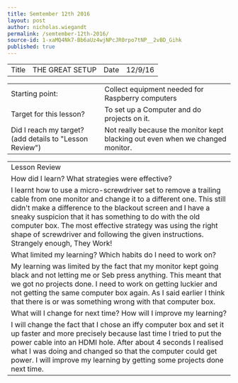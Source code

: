 ```yaml
---
title: Semtember 12th 2016
layout: post
author: nicholas.wiegandt
permalink: /semtember-12th-2016/
source-id: 1-xaMQ4Nk7-Bb6aUz4wjNPcJR0rpo7tNP__2vBD_Gihk
published: true
---
```

<table>
  <tr>
    <td>Title</td>
    <td>THE GREAT SETUP</td>
    <td>Date</td>
    <td>12/9/16</td>
  </tr>
</table>


<table>
  <tr>
    <td>Starting point:</td>
    <td>Collect equipment needed for Raspberry computers</td>
  </tr>
  <tr>
    <td>Target for this lesson?</td>
    <td>To set up a Computer and do projects on it.</td>
  </tr>
  <tr>
    <td>Did I reach my target?
(add details to "Lesson Review")</td>
    <td>Not really because the monitor kept blacking out even when we changed monitor.</td>
  </tr>
</table>


<table>
  <tr>
    <td>Lesson Review</td>
  </tr>
  <tr>
    <td>How did I learn? What strategies were effective?</td>
  </tr>
  <tr>
    <td>I learnt how to use a micro-screwdriver set to remove a trailing cable from one monitor and change it to a different one. This still didn't make a difference to the blackout screen and I have a sneaky suspicion that it has something to do with the old computer box. The most effective strategy was using the right shape of screwdriver and following the given instructions. Strangely enough, They Work!</td>
  </tr>
  <tr>
    <td>What limited my learning? Which habits do I need to work on?</td>
  </tr>
  <tr>
    <td>My learning was limited by the fact that my monitor kept going black and not letting me or Seb press anything. This meant that we got no projects done. I need to work on getting luckier and not getting the same computer box again. As I said earlier I think that there is or was something wrong with that computer box.</td>
  </tr>
  <tr>
    <td>What will I change for next time? How will I improve my learning?</td>
  </tr>
  <tr>
    <td>I will change the fact that I chose an iffy computer box and set it up faster and more precisely because last time I tried to put the power cable into an HDMI hole. After about 4 seconds I realised what I was doing and changed so that the computer could get power. I will improve my learning by getting some projects done next time.</td>
  </tr>
</table>


